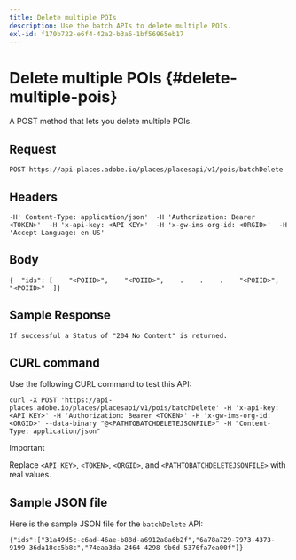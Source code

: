 ```yaml
---
title: Delete multiple POIs
description: Use the batch APIs to delete multiple POIs.
exl-id: f170b722-e6f4-42a2-b3a6-1bf56965eb17
---
```

# Delete multiple POIs {#delete-multiple-pois}

A POST method that lets you delete multiple POIs.

## Request

```text
POST https://api-places.adobe.io/places/placesapi/v1/pois/batchDelete
```

## Headers

```text
-H' Content-Type: application/json'  -H 'Authorization: Bearer <TOKEN>'  -H 'x-api-key: <API KEY>'  -H 'x-gw-ims-org-id: <ORGID>'  -H 'Accept-Language: en-US'
```

## Body

```text
{  "ids": [    "<POIID>",    "<POIID>",    .    .    .    "<POIID>",    "<POIID>"  ]}
```

## Sample Response

```text
If successful a Status of "204 No Content" is returned.
```

## CURL command

Use the following CURL command to test this API:

```text
curl -X POST 'https://api-places.adobe.io/places/placesapi/v1/pois/batchDelete' -H 'x-api-key: <API KEY>' -H 'Authorization: Bearer <TOKEN>' -H 'x-gw-ims-org-id: <ORGID>' --data-binary "@<PATHTOBATCHDELETEJSONFILE>" -H "Content-Type: application/json"
```

>[!IMPORTANT]
>
>Replace `<API KEY>`, `<TOKEN>`, `<ORGID>`, and `<PATHTOBATCHDELETEJSONFILE>` with real values.

## Sample JSON file

Here is the sample JSON file for the `batchDelete` API:

```text
{​"ids":["31a49d5c-c6ad-46ae-b88d-a6912a8a6b2f","6a78a729-7973-4373-9199-36da18cc5b8c","74eaa3da-2464-4298-9b6d-5376fa7ea00f"]​}
```
